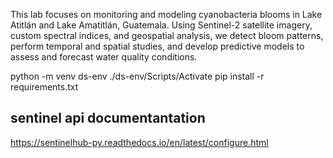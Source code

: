 This lab focuses on monitoring and modeling cyanobacteria blooms in Lake Atitlán and Lake Amatitlán, Guatemala. Using Sentinel-2 satellite imagery, custom spectral indices, and geospatial analysis, we detect bloom patterns, perform temporal and spatial studies, and develop predictive models to assess and forecast water quality conditions.

python -m venv ds-env 
./ds-env/Scripts/Activate
pip install -r requirements.txt 

## sentinel api documentantation
https://sentinelhub-py.readthedocs.io/en/latest/configure.html